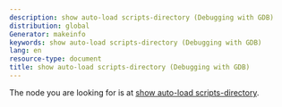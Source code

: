 ```yaml
---
description: show auto-load scripts-directory (Debugging with GDB)
distribution: global
Generator: makeinfo
keywords: show auto-load scripts-directory (Debugging with GDB)
lang: en
resource-type: document
title: show auto-load scripts-directory (Debugging with GDB)
---
```

The node you are looking for is at [show auto-load scripts-directory](objfile_002dgdbdotext-file.html#show-auto_002dload-scripts_002ddirectory).
